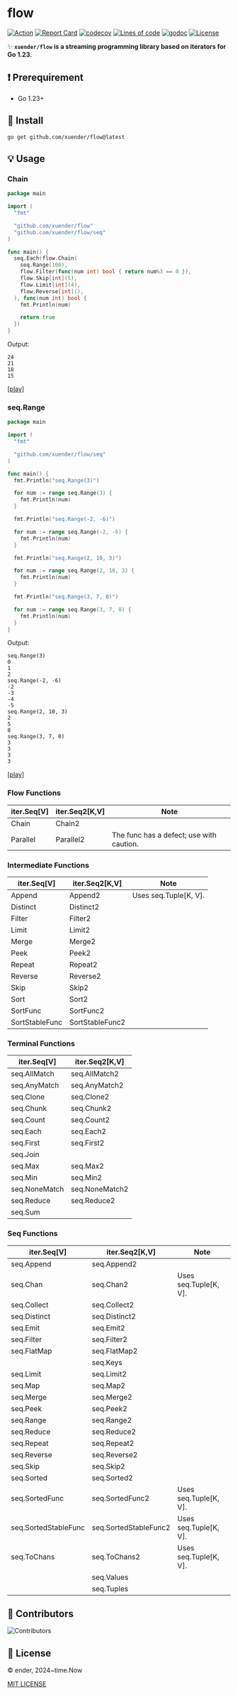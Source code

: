 # flow

[![Action][action-svg]][action-url]
[![Report Card][goreport-svg]][goreport-url]
[![codecov][codecov-svg]][codecov-url]
[![Lines of code][lines-svg]][lines-url]
[![godoc][godoc-svg]][godoc-url]
[![License][license-svg]][license-url]

✨ **`xuender/flow` is a streaming programming library based on iterators for Go 1.23.**

## ❗ Prerequirement

- Go 1.23+

## 🚀 Install

```shell
go get github.com/xuender/flow@latest
```

## 💡 Usage

### Chain

```go
package main

import (
  "fmt"

  "github.com/xuender/flow"
  "github.com/xuender/flow/seq"
)

func main() {
  seq.Each(flow.Chain(
    seq.Range(100),
    flow.Filter(func(num int) bool { return num%3 == 0 }),
    flow.Skip[int](5),
    flow.Limit[int](4),
    flow.Reverse[int](),
  ), func(num int) bool {
    fmt.Println(num)

    return true
  })
}
```

Output:

```shell
24
21
18
15
```

[[play](https://go.dev/play/p/sDen4jvtre8)]

### seq.Range

```go
package main

import (
  "fmt"

  "github.com/xuender/flow/seq"
)

func main() {
  fmt.Println("seq.Range(3)")

  for num := range seq.Range(3) {
    fmt.Println(num)
  }

  fmt.Println("seq.Range(-2, -6)")

  for num := range seq.Range(-2, -6) {
    fmt.Println(num)
  }

  fmt.Println("seq.Range(2, 10, 3)")

  for num := range seq.Range(2, 10, 3) {
    fmt.Println(num)
  }

  fmt.Println("seq.Range(3, 7, 0)")

  for num := range seq.Range(3, 7, 0) {
    fmt.Println(num)
  }
}

```

Output:

```shell
seq.Range(3)
0
1
2
seq.Range(-2, -6)
-2
-3
-4
-5
seq.Range(2, 10, 3)
2
5
8
seq.Range(3, 7, 0)
3
3
3
3
```

[[play](https://go.dev/play/p/-FZJfetngJY)]

### Flow Functions

| iter.Seq[V] | iter.Seq2[K,V] | Note                                     |
| ----------- | -------------- | ---------------------------------------- |
| Chain       | Chain2         |                                          |
| Parallel    | Parallel2      | The func has a defect; use with caution. |

### Intermediate Functions

| iter.Seq[V]    | iter.Seq2[K,V]  | Note                  |
| -------------- | --------------- | --------------------- |
| Append         | Append2         | Uses seq.Tuple[K, V]. |
| Distinct       | Distinct2       |                       |
| Filter         | Filter2         |                       |
| Limit          | Limit2          |                       |
| Merge          | Merge2          |                       |
| Peek           | Peek2           |                       |
| Repeat         | Repeat2         |                       |
| Reverse        | Reverse2        |                       |
| Skip           | Skip2           |                       |
| Sort           | Sort2           |                       |
| SortFunc       | SortFunc2       |                       |
| SortStableFunc | SortStableFunc2 |                       |

### Terminal Functions

| iter.Seq[V]   | iter.Seq2[K,V] |
| ------------- | -------------- |
| seq.AllMatch  | seq.AllMatch2  |
| seq.AnyMatch  | seq.AnyMatch2  |
| seq.Clone     | seq.Clone2     |
| seq.Chunk     | seq.Chunk2     |
| seq.Count     | seq.Count2     |
| seq.Each      | seq.Each2      |
| seq.First     | seq.First2     |
| seq.Join      |                |
| seq.Max       | seq.Max2       |
| seq.Min       | seq.Min2       |
| seq.NoneMatch | seq.NoneMatch2 |
| seq.Reduce    | seq.Reduce2    |
| seq.Sum       |                |

### Seq Functions

| iter.Seq[V]          | iter.Seq2[K,V]        | Note                  |
| -------------------- | --------------------- | ----------------------|
| seq.Append           | seq.Append2           |                       |
| seq.Chan             | seq.Chan2             | Uses seq.Tuple[K, V]. |
| seq.Collect          | seq.Collect2          |                       |
| seq.Distinct         | seq.Distinct2         |                       |
| seq.Emit             | seq.Emit2             |                       |
| seq.Filter           | seq.Filter2           |                       |
| seq.FlatMap          | seq.FlatMap2          |                       |
|                      | seq.Keys              |                       |
| seq.Limit            | seq.Limit2            |                       |
| seq.Map              | seq.Map2              |                       |
| seq.Merge            | seq.Merge2            |                       |
| seq.Peek             | seq.Peek2             |                       |
| seq.Range            | seq.Range2            |                       |
| seq.Reduce           | seq.Reduce2           |                       |
| seq.Repeat           | seq.Repeat2           |                       |
| seq.Reverse          | seq.Reverse2          |                       |
| seq.Skip             | seq.Skip2             |                       |
| seq.Sorted           | seq.Sorted2           |                       |
| seq.SortedFunc       | seq.SortedFunc2       | Uses seq.Tuple[K, V]. |
| seq.SortedStableFunc | seq.SortedStableFunc2 | Uses seq.Tuple[K, V]. |
| seq.ToChans          | seq.ToChans2          | Uses seq.Tuple[K, V]. |
|                      | seq.Values            |                       |
|                      | seq.Tuples            |                       |

## 👤 Contributors

![Contributors][contributors-svg]

## 📝 License

© ender, 2024~time.Now

[MIT LICENSE][license-url]

[action-url]: https://github.com/xuender/flow/actions
[action-svg]: https://github.com/xuender/flow/workflows/Go/badge.svg

[goreport-url]: https://goreportcard.com/report/github.com/xuender/flow
[goreport-svg]: https://goreportcard.com/badge/github.com/xuender/flow

[codecov-url]: https://codecov.io/gh/xuender/flow
[codecov-svg]: https://codecov.io/gh/xuender/flow/graph/badge.svg?token=1VAC5OJJZR

[godoc-url]: https://godoc.org/github.com/xuender/flow
[godoc-svg]: https://godoc.org/github.com/xuender/flow?status.svg

[license-url]: https://github.com/xuender/flow/blob/master/LICENSE
[license-svg]: https://img.shields.io/badge/license-MIT-blue.svg

[contributors-svg]: https://contrib.rocks/image?repo=xuender/flow

[lines-svg]: https://sloc.xyz/gitee/xuender/flow
[lines-url]: https://github.com/boyter/scc
